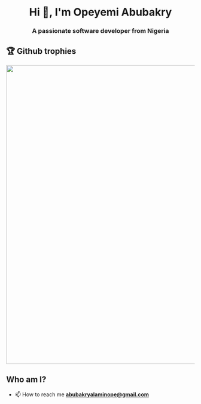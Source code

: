 <h1 align="center">Hi 👋, I'm Opeyemi Abubakry</h1>
<h3 align="center">A passionate software developer from Nigeria</h3>

 ## 🏆 Github trophies
 
<a href="https://github.com/ryo-ma/github-profile-trophy">
  <img width=800 src="https://github-profile-trophy.vercel.app/?username=haddiebakrie&theme=onestar&no-frame=true"/>
</a>

## Who am I?

- 📫 How to reach me **abubakryalaminope@gmail.com**

